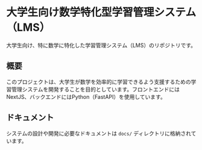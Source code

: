 # 大学生向け数学特化型学習管理システム（LMS）

大学生向け、特に数学に特化した学習管理システム（LMS）のリポジトリです。

## 概要

このプロジェクトは、大学生が数学を効率的に学習できるよう支援するための学習管理システムを開発することを目的としています。フロントエンドにはNextJS、バックエンドにはPython（FastAPI）を使用しています。

## ドキュメント

システムの設計や開発に必要なドキュメントは `docs/` ディレクトリに格納されています。
